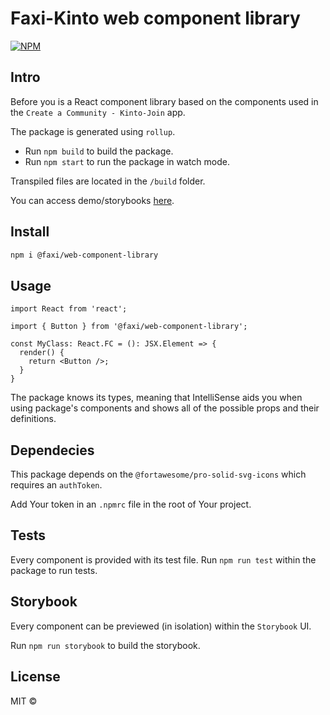 # Faxi-Kinto web component library

[![NPM](https://img.shields.io/npm/v/@faxi/web-component-library.svg)](https://www.npmjs.com/package/@faxi/web-component-library)

## Intro

Before you is a React component library based on the components used in the `Create a Community - Kinto-Join` app.

The package is generated using `rollup`.

- Run `npm build` to build the package.
- Run `npm start` to run the package in watch mode.

Transpiled files are located in the `/build` folder.

You can access demo/storybooks [here](https://faxi-kinto.github.io/web-component-library/storybook-static).

## Install

```bash
npm i @faxi/web-component-library
```

## Usage

```tsx
import React from 'react';

import { Button } from '@faxi/web-component-library';

const MyClass: React.FC = (): JSX.Element => {
  render() {
    return <Button />;
  }
}
```

The package knows its types, meaning that IntelliSense aids you when using package's components and shows all of the possible props and their definitions.

## Dependecies

This package depends on the `@fortawesome/pro-solid-svg-icons` which requires an `authToken`.

Add Your token in an `.npmrc` file in the root of Your project.

## Tests

Every component is provided with its test file. Run `npm run test` within the package to run tests.

## Storybook

Every component can be previewed (in isolation) within the `Storybook` UI.

Run `npm run storybook` to build the storybook.

## License

MIT ©
